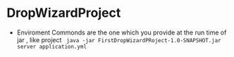 # DropWizardProject
* Enviroment Commonds are the one which you provide at the run time of jar , like project
    ``` java -jar FirstDropWizardPRoject-1.0-SNAPSHOT.jar server application.yml```

